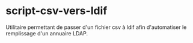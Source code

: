 # script-csv-vers-ldif
Utilitaire permettant de passer d'un fichier csv à ldif afin d'automatiser le remplissage d'un annuaire LDAP.
